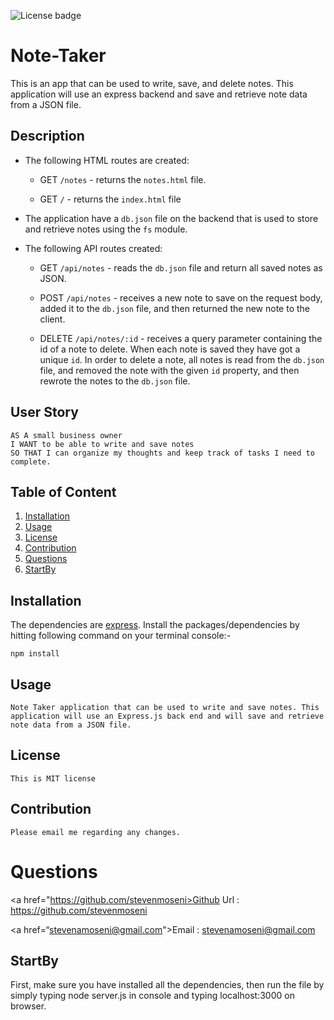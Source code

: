 ![License badge](https://img.shields.io/badge/license-MIT-green)

# Note-Taker

This is an app that can be used to write, save, and delete notes. 
This application will use an express backend and save and retrieve note data from a JSON file.

## Description


* The following HTML routes are created:

  * GET `/notes` - returns the `notes.html` file.

  * GET `/` -  returns the `index.html` file

* The application have a `db.json` file on the backend that is used to store and retrieve notes using the `fs` module.

* The following API routes created:

  * GET `/api/notes` -  reads the `db.json` file and return all saved notes as JSON.

  * POST `/api/notes` - receives a new note to save on the request body, added it to the `db.json` file, and then returned the new note to the client.

  * DELETE `/api/notes/:id` -  receives a query parameter containing the id of a note to delete. When each note is saved they have got a unique `id`. In order to delete a note,  all notes is read from the `db.json` file, and removed the note with the given `id` property, and then rewrote the notes to the `db.json` file.

## User Story
```
AS A small business owner
I WANT to be able to write and save notes
SO THAT I can organize my thoughts and keep track of tasks I need to complete.

```

## Table of Content
1. [Installation](#Installation)
2. [Usage](#Usage)
3. [License](#Licence)
4. [Contribution](#Contribution)
5. [Questions](#Questions)
6. [StartBy](#StartBy)


## Installation
The dependencies are [express](https://expressjs.com/). Install the packages/dependencies by hitting following command on your terminal console:-
```
npm install

```


## Usage

```
Note Taker application that can be used to write and save notes. This application will use an Express.js back end and will save and retrieve note data from a JSON file.

```

## License

```
This is MIT license

```

## Contribution

```
Please email me regarding any changes. 
```

# Questions
 <a href="https://github.com/stevenmoseni>Github Url : https://github.com/stevenmoseni</a>

 <a href=“stevenamoseni@gmail.com">Email : stevenamoseni@gmail.com</a>

 ## StartBy

First, make sure you have installed all the dependencies, then run the file by simply typing node server.js in console and typing localhost:3000 on browser.
